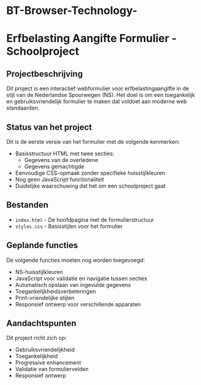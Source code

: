 # BT-Browser-Technology-

# Erfbelasting Aangifte Formulier - Schoolproject

## Projectbeschrijving
Dit project is een interactief webformulier voor erfbelastingaangifte in de stijl van de Nederlandse Spoorwegen (NS). Het doel is om een toegankelijk en gebruiksvriendelijk formulier te maken dat voldoet aan moderne web standaarden.

## Status van het project
Dit is de eerste versie van het formulier met de volgende kenmerken:
- Basisstructuur HTML met twee secties:
  - Gegevens van de overledene
  - Gegevens gemachtigde
- Eenvoudige CSS-opmaak zonder specifieke huisstijlkleuren
- Nog geen JavaScript functionaliteit
- Duidelijke waarschuwing dat het om een schoolproject gaat

## Bestanden
- `index.html` - De hoofdpagina met de formulierstructuur
- `styles.css` - Basisstijlen voor het formulier

## Geplande functies
De volgende functies moeten nog worden toegevoegd:
- NS-huisstijlkleuren
- JavaScript voor validatie en navigatie tussen secties
- Automatisch opslaan van ingevulde gegevens
- Toegankelijkheidsverbeteringen
- Print-vriendelijke stijlen
- Responsief ontwerp voor verschillende apparaten

## Aandachtspunten
Dit project richt zich op:
- Gebruiksvriendelijkheid
- Toegankelijkheid
- Progressive enhancement
- Validatie van formuliervelden
- Responsief ontwerp
